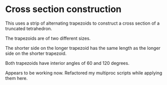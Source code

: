 # Cross section construction

This uses a strip of alternating trapezoids to construct a cross section of a truncated tetrahedron.

The trapezoids are of two different sizes.

The shorter side on the longer trapezoid has the same length as the longer side on the shorter trapezoid.

Both trapezoids have interior angles of 60 and 120 degrees.

Appears to be working now. Refactored my multiproc scripts while applying them here.